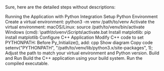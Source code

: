 
Sure, here are the detailed steps without descriptions:

Running the Application with Python Integration
Setup Python Environment
Create a virtual environment: python3 -m venv /path/to/venv
Activate the virtual environment:
macOS/Linux: source /path/to/venv/bin/activate
Windows (cmd): \path\to\venv\Scripts\activate.bat
Install matplotlib: pip install matplotlib
Configure C++ Application
Modify C++ code to set PYTHONPATH:
Before Py_Initialize(), add:
cpp
Show diagram
Copy code
setenv("PYTHONPATH", "/path/to/venv/lib/python3.x/site-packages", 1);
Adjust the path to match your virtual environment and Python version.
Build and Run
Build the C++ application using your build system.
Run the compiled executable.
